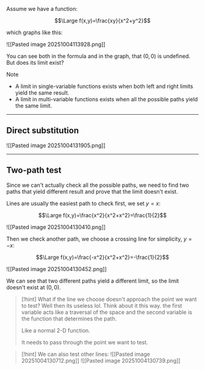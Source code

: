 Assume we have a function:

$$\Large f(x,y)=\frac{xy}{x^2+y^2}$$

which graphs like this:

![[Pasted image 20251004113928.png]]


You can see both in the formula and in the graph, that $(0,0)$ is undefined.
But does its limit exist?

> [!note]
> - A limit in single-variable functions exists when both left and right limits yield the same result.
> - A limit in multi-variable functions exists when all the possible paths yield the same limit.

---

## Direct substitution

![[Pasted image 20251004131905.png]]

---

## Two-path test

Since we can't actually check all the possible paths, we need to find two paths that yield different result and prove that the limit doesn't exist.

Lines are usually the easiest path to check first, we set $y=x$:

$$\Large f(x,y)=\frac{x^2}{x^2+x^2}=\frac{1}{2}$$

![[Pasted image 20251004130410.png]]


Then we check another path, we choose a crossing line for simplicity, $y=-x$:

$$\Large f(x,y)=\frac{-x^2}{x^2+x^2}=-\frac{1}{2}$$

![[Pasted image 20251004130452.png]]

We can see that two different paths yield a different limit, so the limit doesn't exist at $(0, 0)$.

> [!hint] What if the line we choose doesn't approach the point we want to test?
> Well then its useless lol. Think about it this way. the first variable acts like a traversal of the space and the second variable is the function that determines the path.
> 
> Like a normal 2-D function.
> 
> It needs to pass through the point we want to test.

> [!hint]
> We can also test other lines:
> ![[Pasted image 20251004130712.png]]
> ![[Pasted image 20251004130739.png]]
